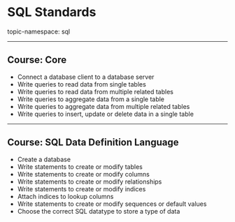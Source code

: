 # SQL Standards

topic-namespace: sql

---
## Course: Core
- Connect a database client to a database server
- Write queries to read data from single tables
- Write queries to read data from multiple related tables
- Write queries to aggregate data from a single table
- Write queries to aggregate data from multiple related tables
- Write queries to insert, update or delete data in a single table


---
## Course: SQL Data Definition Language
- Create a database
- Write statements to create or modify tables
- Write statements to create or modify columns
- Write statements to create or modify relationships
- Write statements to create or modify indices
- Attach indices to lookup columns
- Write statements to create or modify sequences or default values
- Choose the correct SQL datatype to store a type of data
